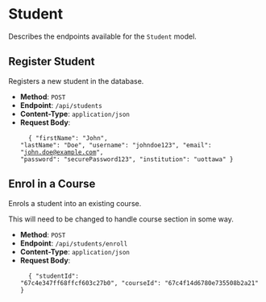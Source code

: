 # Student

Describes the endpoints available for the `Student` model.

## Register Student

Registers a new student in the database.

- **Method**: <code>POST</code>
- **Endpoint**: <code>/api/students</code>
- **Content-Type**: <code>application/json</code>
- **Request Body**: <pre> <code> {
    "firstName": "John",
    "lastName": "Doe",
    "username": "johndoe123",
    "email": "john.doe@example.com",
    "password": "securePassword123",
    "institution": "uottawa"
} </code> </pre>

## Enrol in a Course

Enrols a student into an existing course.

This will need to be changed to handle course section in some way.

- **Method**: <code>POST</code>
- **Endpoint**: <code>/api/students/enroll</code>
- **Content-Type**: <code>application/json</code>
- **Request Body**: <pre> <code> {
  "studentId": "67c4e347ff68ffcf603c27b0",
  "courseId": "67c4f14d6780e735508b2a21"
} </code> </pre>

